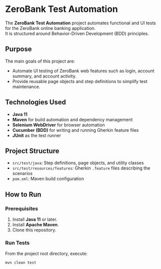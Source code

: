 # ZeroBank Test Automation

The **ZeroBank Test Automation** project automates functional and UI tests for the ZeroBank online banking application.  
It is structured around Behavior-Driven Development (BDD) principles.

## Purpose
The main goals of this project are:
- Automate UI testing of ZeroBank web features such as login, account summary, and account activity.
- Provide reusable page objects and step definitions to simplify test maintenance.

## Technologies Used
- **Java 11**
- **Maven** for build automation and dependency management
- **Selenium WebDriver** for browser automation
- **Cucumber (BDD)** for writing and running Gherkin feature files
- **JUnit** as the test runner

## Project Structure
- `src/test/java`: Step definitions, page objects, and utility classes
- `src/test/resources/features`: Gherkin `.feature` files describing the scenarios
- `pom.xml`: Maven build configuration

## How to Run

### Prerequisites
1. Install **Java 11** or later.
2. Install **Apache Maven**.
3. Clone this repository.

### Run Tests
From the project root directory, execute:

```bash
mvn clean test
